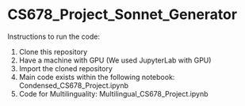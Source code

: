 # CS678_Project_Sonnet_Generator

Instructions to run the code:
1. Clone this repository
2. Have a machine with GPU (We used JupyterLab with GPU)
3. Import the cloned repository
4. Main code exists within the following notebook: Condensed_CS678_Project.ipynb
5. Code for Multilinguality: Multilingual_CS678_Project.ipynb
